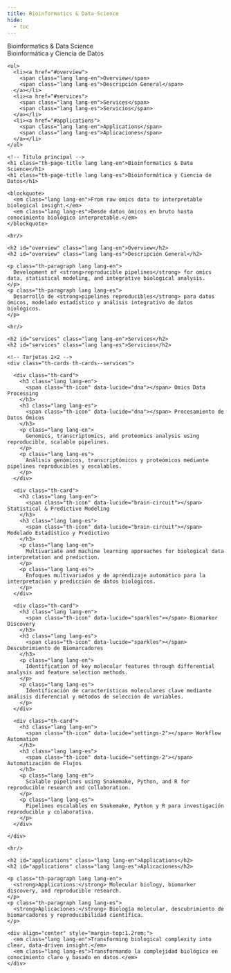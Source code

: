```yaml
---
title: Bioinformatics & Data Science
hide:
  - toc
---
```


<!-- ====================== LAYOUT: ÍNDICE + CONTENIDO ====================== -->
<section class="th-section th-about-layout th-servicepage">

  <!-- ========== ÍNDICE LATERAL (bilingüe) ========== -->
  <nav class="th-sideindex" aria-label="Bioinformatics index">
    <div class="th-sideindex__label lang lang-en">Bioinformatics & Data Science</div>
    <div class="th-sideindex__label lang lang-es">Bioinformática y Ciencia de Datos</div>

    <ul>
      <li><a href="#overview">
        <span class="lang lang-en">Overview</span>
        <span class="lang lang-es">Descripción General</span>
      </a></li>
      <li><a href="#services">
        <span class="lang lang-en">Services</span>
        <span class="lang lang-es">Servicios</span>
      </a></li>
      <li><a href="#applications">
        <span class="lang lang-en">Applications</span>
        <span class="lang lang-es">Aplicaciones</span>
      </a></li>
    </ul>
  </nav>

  <!-- ========== CONTENIDO PRINCIPAL ========== -->
  <div class="th-about-content">

    <!-- Título principal -->
    <h1 class="th-page-title lang lang-en">Bioinformatics & Data Science</h1>
    <h1 class="th-page-title lang lang-es">Bioinformática y Ciencia de Datos</h1>

    <blockquote>
      <em class="lang lang-en">From raw omics data to interpretable biological insight.</em>
      <em class="lang lang-es">Desde datos ómicos en bruto hasta conocimiento biológico interpretable.</em>
    </blockquote>

    <hr/>

    <h2 id="overview" class="lang lang-en">Overview</h2>
    <h2 id="overview" class="lang lang-es">Descripción General</h2>

    <p class="th-paragraph lang lang-en">
      Development of <strong>reproducible pipelines</strong> for omics data, statistical modeling, and integrative biological analysis.
    </p>
    <p class="th-paragraph lang lang-es">
      Desarrollo de <strong>pipelines reproducibles</strong> para datos ómicos, modelado estadístico y análisis integrativo de datos biológicos.
    </p>

    <hr/>

    <h2 id="services" class="lang lang-en">Services</h2>
    <h2 id="services" class="lang lang-es">Servicios</h2>

    <!-- Tarjetas 2×2 -->
    <div class="th-cards th-cards--services">

      <div class="th-card">
        <h3 class="lang lang-en">
          <span class="th-icon" data-lucide="dna"></span> Omics Data Processing
        </h3>
        <h3 class="lang lang-es">
          <span class="th-icon" data-lucide="dna"></span> Procesamiento de Datos Ómicos
        </h3>
        <p class="lang lang-en">
          Genomics, transcriptomics, and proteomics analysis using reproducible, scalable pipelines.
        </p>
        <p class="lang lang-es">
          Análisis genómicos, transcriptómicos y proteómicos mediante pipelines reproducibles y escalables.
        </p>
      </div>

      <div class="th-card">
        <h3 class="lang lang-en">
          <span class="th-icon" data-lucide="brain-circuit"></span> Statistical & Predictive Modeling
        </h3>
        <h3 class="lang lang-es">
          <span class="th-icon" data-lucide="brain-circuit"></span> Modelado Estadístico y Predictivo
        </h3>
        <p class="lang lang-en">
          Multivariate and machine learning approaches for biological data interpretation and prediction.
        </p>
        <p class="lang lang-es">
          Enfoques multivariados y de aprendizaje automático para la interpretación y predicción de datos biológicos.
        </p>
      </div>

      <div class="th-card">
        <h3 class="lang lang-en">
          <span class="th-icon" data-lucide="sparkles"></span> Biomarker Discovery
        </h3>
        <h3 class="lang lang-es">
          <span class="th-icon" data-lucide="sparkles"></span> Descubrimiento de Biomarcadores
        </h3>
        <p class="lang lang-en">
          Identification of key molecular features through differential analysis and feature selection methods.
        </p>
        <p class="lang lang-es">
          Identificación de características moleculares clave mediante análisis diferencial y métodos de selección de variables.
        </p>
      </div>

      <div class="th-card">
        <h3 class="lang lang-en">
          <span class="th-icon" data-lucide="settings-2"></span> Workflow Automation
        </h3>
        <h3 class="lang lang-es">
          <span class="th-icon" data-lucide="settings-2"></span> Automatización de Flujos
        </h3>
        <p class="lang lang-en">
          Scalable pipelines using Snakemake, Python, and R for reproducible research and collaboration.
        </p>
        <p class="lang lang-es">
          Pipelines escalables en Snakemake, Python y R para investigación reproducible y colaborativa.
        </p>
      </div>

    </div>

    <hr/>

    <h2 id="applications" class="lang lang-en">Applications</h2>
    <h2 id="applications" class="lang lang-es">Aplicaciones</h2>

    <p class="th-paragraph lang lang-en">
      <strong>Applications:</strong> Molecular biology, biomarker discovery, and reproducible research.
    </p>
    <p class="th-paragraph lang lang-es">
      <strong>Aplicaciones:</strong> Biología molecular, descubrimiento de biomarcadores y reproducibilidad científica.
    </p>

    <div align="center" style="margin-top:1.2rem;">
      <em class="lang lang-en">Transforming biological complexity into clear, data-driven insight.</em>
      <em class="lang lang-es">Transformando la complejidad biológica en conocimiento claro y basado en datos.</em>
    </div>

  </div>
</section>

